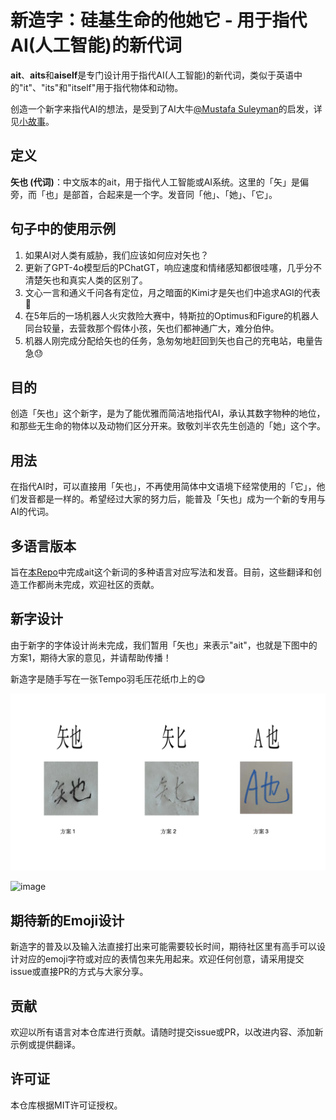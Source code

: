# 新造字：硅基生命的他她它 - 用于指代AI(人工智能)的新代词

**ait**、**aits**和**aiself**是专门设计用于指代AI(人工智能)的新代词，类似于英语中的"it"、"its"和"itself"用于指代物体和动物。

创造一个新字来指代AI的想法，是受到了AI大牛[@Mustafa Suleyman](https://x.com/mustafasuleyman)的启发，详见[小故事](STORY.md)。

## 定义

**矢也 (代词)**：中文版本的ait，用于指代人工智能或AI系统。这里的「矢」是偏旁，而「也」是部首，合起来是一个字。发音同「他」、「她」、「它」。

## 句子中的使用示例

1. 如果AI对人类有威胁，我们应该如何应对矢也？
2. 更新了GPT-4o模型后的PChatGT，响应速度和情绪感知都很哇噻，几乎分不清楚矢也和真实人类的区别了。
3. 文心一言和通义千问各有定位，月之暗面的Kimi才是矢也们中追求AGI的代表🙂
4. 在5年后的一场机器人火灾救险大赛中，特斯拉的Optimus和Figure的机器人同台较量，去营救那个假体小孩，矢也们都神通广大，难分伯仲。
5. 机器人刚完成分配给矢也的任务，急匆匆地赶回到矢也自己的充电站，电量告急😓

## 目的

创造「矢也」这个新字，是为了能优雅而简洁地指代AI，承认其数字物种的地位，和那些无生命的物体以及动物们区分开来。致敬刘半农先生创造的「她」这个字。

## 用法

在指代AI时，可以直接用「矢也」，不再使用简体中文语境下经常使用的「它」，他们发音都是一样的。希望经过大家的努力后，能普及「矢也」成为一个新的专用与AI的代词。

## 多语言版本

旨在[本Repo](https://github.com/upbrosai/ait)中完成ait这个新词的多种语言对应写法和发音。目前，这些翻译和创造工作都尚未完成，欢迎社区的贡献。

## 新字设计

由于新字的字体设计尚未完成，我们暂用「矢也」来表示"ait"，也就是下图中的方案1，期待大家的意见，并请帮助传播！

新造字是随手写在一张Tempo羽毛压花纸巾上的😋

![硅基生命的他她它 - 矢也  矢匕  A也](./assets/images/CN/ait_photo_CN.jpg)

![image](https://github.com/upbrosai/ait/assets/150154538/e6fe9f8e-9ee6-48fb-9916-b0a2c0abe67f)


## 期待新的Emoji设计

新造字的普及以及输入法直接打出来可能需要较长时间，期待社区里有高手可以设计对应的emoji字符或对应的表情包来先用起来。欢迎任何创意，请采用提交issue或直接PR的方式与大家分享。

## 贡献

欢迎以所有语言对本仓库进行贡献。请随时提交issue或PR，以改进内容、添加新示例或提供翻译。

## 许可证

本仓库根据MIT许可证授权。
